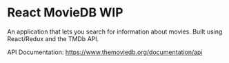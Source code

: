 # React MovieDB WIP

An application that lets you search for information about movies. Built using React/Redux and the TMDb API.

API Documentation: https://www.themoviedb.org/documentation/api